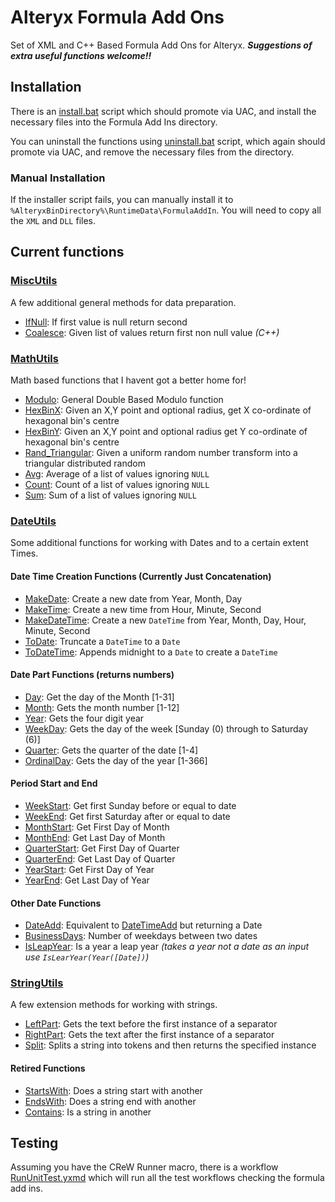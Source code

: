 # Alteryx Formula Add Ons

Set of XML and C++ Based Formula Add Ons for Alteryx.
***Suggestions of extra useful functions welcome!!***

## Installation

There is an [install.bat](./install.bat) script which should promote via UAC, and install the necessary files into the Formula Add Ins directory.

You can uninstall the functions using [uninstall.bat](./uninstall.bat) script, which again should promote via UAC, and remove the necessary files from the directory.

### Manual Installation

If the installer script fails, you can manually install it to `%AlteryxBinDirectory%\RuntimeData\FormulaAddIn`. You will need to copy all the `XML` and `DLL` files.

## Current functions

### [MiscUtils](https://github.com/jdunkerley/AlteryxFormulaAddOns/wiki/Miscellaneous-Functions-%28MiscUtils.xml%29)

A few additional general methods for data preparation.

- [IfNull](https://github.com/jdunkerley/AlteryxFormulaAddOns/wiki/Miscellaneous-Functions-%28MiscUtils.xml%29#ifnull): If first value is null return second
- [Coalesce](https://github.com/jdunkerley/AlteryxFormulaAddOns/wiki/Miscellaneous-Functions-%28MiscUtils.xml%29#coalesce): Given list of values return first non null value *(C++)*

### [MathUtils](https://github.com/jdunkerley/AlteryxFormulaAddOns/wiki/Math-Functions-(MathUtils.xml))

Math based functions that I havent got a better home for!

- [Modulo](https://github.com/jdunkerley/AlteryxFormulaAddOns/wiki/Math-Functions-(MathUtils.xml)#modulo): General Double Based Modulo function
- [HexBinX](https://github.com/jdunkerley/AlteryxFormulaAddOns/wiki/Math-Functions-(MathUtils.xml)#hexbinx): Given an X,Y point and optional radius, get X co-ordinate of hexagonal bin's centre
- [HexBinY](https://github.com/jdunkerley/AlteryxFormulaAddOns/wiki/Math-Functions-(MathUtils.xml)#hexbiny): Given an X,Y point and optional radius get Y co-ordinate of hexagonal bin's centre 
- [Rand_Triangular](https://github.com/jdunkerley/AlteryxFormulaAddOns/wiki/Math-Functions-(MathUtils.xml)#rand_triangular): Given a uniform random number transform into a triangular distributed random
- [Avg](https://github.com/jdunkerley/AlteryxFormulaAddOns/wiki/Math-Functions-(MathUtils.xml)#avg): Average of a list of values ignoring `NULL`
- [Count](https://github.com/jdunkerley/AlteryxFormulaAddOns/wiki/Math-Functions-(MathUtils.xml)#count): Count of a list of values ignoring `NULL`
- [Sum](https://github.com/jdunkerley/AlteryxFormulaAddOns/wiki/Math-Functions-(MathUtils.xml)#sum): Sum of a list of values ignoring `NULL`

### [DateUtils](https://github.com/jdunkerley/AlteryxFormulaAddOns/wiki/Date-and-Time-Functions-(DateUtils.xml))

Some additional functions for working with Dates and to a certain extent Times.

#### Date Time Creation Functions (Currently Just Concatenation)

- [MakeDate](https://github.com/jdunkerley/AlteryxFormulaAddOns/wiki/Date-and-Time-Functions-(DateUtils.xml)#makedate): Create a new date from Year, Month, Day
- [MakeTime](https://github.com/jdunkerley/AlteryxFormulaAddOns/wiki/Date-and-Time-Functions-(DateUtils.xml)#maketime): Create a new time from Hour, Minute, Second
- [MakeDateTime](https://github.com/jdunkerley/AlteryxFormulaAddOns/wiki/Date-and-Time-Functions-(DateUtils.xml)#makedatetime): Create a new `DateTime` from Year, Month, Day, Hour, Minute, Second
- [ToDate](https://github.com/jdunkerley/AlteryxFormulaAddOns/wiki/Date-and-Time-Functions-(DateUtils.xml)#todate): Truncate a `DateTime` to a `Date`
- [ToDateTime](https://github.com/jdunkerley/AlteryxFormulaAddOns/wiki/Date-and-Time-Functions-(DateUtils.xml)#todatetime): Appends midnight to a `Date` to create a `DateTime`

#### Date Part Functions (returns numbers)

- [Day](https://github.com/jdunkerley/AlteryxFormulaAddOns/wiki/Date-and-Time-Functions-(DateUtils.xml)#day): Get the day of the Month [1-31]
- [Month](https://github.com/jdunkerley/AlteryxFormulaAddOns/wiki/Date-and-Time-Functions-(DateUtils.xml)#month): Gets the month number [1-12]
- [Year](https://github.com/jdunkerley/AlteryxFormulaAddOns/wiki/Date-and-Time-Functions-(DateUtils.xml)#year): Gets the four digit year
- [WeekDay](https://github.com/jdunkerley/AlteryxFormulaAddOns/wiki/Date-and-Time-Functions-(DateUtils.xml)#weekday): Gets the day of the week [Sunday (0) through to Saturday (6)]
- [Quarter](https://github.com/jdunkerley/AlteryxFormulaAddOns/wiki/Date-and-Time-Functions-(DateUtils.xml)#quarter): Gets the quarter of the date [1-4]
- [OrdinalDay](https://github.com/jdunkerley/AlteryxFormulaAddOns/wiki/Date-and-Time-Functions-(DateUtils.xml)#ordinalday): Gets the day of the year [1-366]

#### Period Start and End

- [WeekStart](https://github.com/jdunkerley/AlteryxFormulaAddOns/wiki/Date-and-Time-Functions-(DateUtils.xml)#weekstart): Get first Sunday before or equal to date
- [WeekEnd](https://github.com/jdunkerley/AlteryxFormulaAddOns/wiki/Date-and-Time-Functions-(DateUtils.xml)#weekend): Get first Saturday after or equal to date
- [MonthStart](https://github.com/jdunkerley/AlteryxFormulaAddOns/wiki/Date-and-Time-Functions-(DateUtils.xml)#monthstart): Get First Day of Month
- [MonthEnd](https://github.com/jdunkerley/AlteryxFormulaAddOns/wiki/Date-and-Time-Functions-(DateUtils.xml)#monthend): Get Last Day of Month
- [QuarterStart](https://github.com/jdunkerley/AlteryxFormulaAddOns/wiki/Date-and-Time-Functions-(DateUtils.xml)#quarterstart): Get First Day of Quarter
- [QuarterEnd](https://github.com/jdunkerley/AlteryxFormulaAddOns/wiki/Date-and-Time-Functions-(DateUtils.xml)#quarterend): Get Last Day of Quarter
- [YearStart](https://github.com/jdunkerley/AlteryxFormulaAddOns/wiki/Date-and-Time-Functions-(DateUtils.xml)#yearstart): Get First Day of Year
- [YearEnd](https://github.com/jdunkerley/AlteryxFormulaAddOns/wiki/Date-and-Time-Functions-(DateUtils.xml)#yearend): Get Last Day of Year

#### Other Date Functions

- [DateAdd](https://github.com/jdunkerley/AlteryxFormulaAddOns/wiki/Date-and-Time-Functions-(DateUtils.xml)#dateadd): Equivalent to [DateTimeAdd](http://downloads.alteryx.com/Alteryx8.6.2/WebHelp/Reference/DateTimeFunctions.htm) but returning a Date
- [BusinessDays](https://github.com/jdunkerley/AlteryxFormulaAddOns/wiki/Date-and-Time-Functions-(DateUtils.xml)#businessdays): Number of weekdays between two dates
- [IsLeapYear](https://github.com/jdunkerley/AlteryxFormulaAddOns/wiki/Date-and-Time-Functions-(DateUtils.xml)#isleapyear): Is a year a leap year *(takes a year not a date as an input use `IsLearYear(Year([Date])`)*

### [StringUtils](https://github.com/jdunkerley/AlteryxFormulaAddOns/wiki/String-Functions-%28StringUtils.xml%29)

A few extension methods for working with strings.

- [LeftPart](https://github.com/jdunkerley/AlteryxFormulaAddOns/wiki/String-Functions-(StringUtils.xml)#leftpart): Gets the text before the first instance of a separator
- [RightPart](https://github.com/jdunkerley/AlteryxFormulaAddOns/wiki/String-Functions-(StringUtils.xml)#rightpart): Gets the text after the first instance of a separator
- [Split](https://github.com/jdunkerley/AlteryxFormulaAddOns/wiki/String-Functions-(StringUtils.xml)#split): Splits a string into tokens and then returns the specified instance

#### Retired Functions

- [StartsWith](https://github.com/jdunkerley/AlteryxFormulaAddOns/wiki/String-Functions-(StringUtils.xml)#startswith): Does a string start with another
- [EndsWith](https://github.com/jdunkerley/AlteryxFormulaAddOns/wiki/String-Functions-(StringUtils.xml)#endswith): Does a string end with another
- [Contains](https://github.com/jdunkerley/AlteryxFormulaAddOns/wiki/String-Functions-(StringUtils.xml)#contains): Is a string in another

## Testing

Assuming you have the CReW Runner macro, there is a workflow [RunUnitTest.yxmd](./RunUnitTest.yxmd) which will run all 
the test workflows checking the formula add ins.
